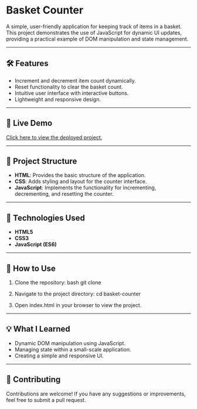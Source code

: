 # Basket Counter

A simple, user-friendly application for keeping track of items in a basket. This project demonstrates the use of JavaScript for dynamic UI updates, providing a practical example of DOM manipulation and state management.

---

## 🛠 Features

- Increment and decrement item count dynamically.
- Reset functionality to clear the basket count.
- Intuitive user interface with interactive buttons.
- Lightweight and responsive design.

---

## 🚀 Live Demo

[Click here to view the deployed project.](https://counter-bskt.netlify.app/)

---

## 📂 Project Structure

- **HTML**: Provides the basic structure of the application.
- **CSS**: Adds styling and layout for the counter interface.
- **JavaScript**: Implements the functionality for incrementing, decrementing, and resetting the counter.

---

## 🧰 Technologies Used

- **HTML5**
- **CSS3**
- **JavaScript (ES6)**

---

## 📜 How to Use

1. Clone the repository:
    bash
    git clone <repository-url>

2. Navigate to the project directory:
    cd basket-counter

3. Open index.html in your browser to view the project.

---

## 💡 What I Learned

- Dynamic DOM manipulation using JavaScript.
- Managing state within a small-scale application.
- Creating a simple and responsive UI.

---

## 🤝 Contributing

Contributions are welcome! If you have any suggestions or improvements, feel free to submit a pull request.